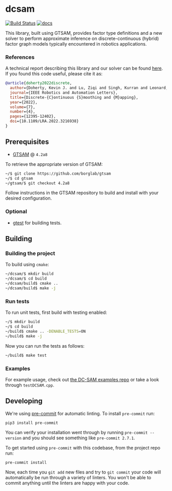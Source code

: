 # dcsam

[![Build Status](http://mrg-beast.csail.mit.edu:8080/buildStatus/icon?job=dcsam%2Fmain)](http://mrg-beast.csail.mit.edu:8080/job/dcsam/job/main/) [![docs](https://img.shields.io/badge/docs-latest-blue.svg)](https://marinerobotics.mit.edu/dcsam)

This library, built using GTSAM, provides factor type definitions and a new solver to perform approximate inference on discrete-continuous (hybrid) factor graph models typically encountered in robotics applications.

### References

A technical report describing this library and our solver can be found [here](https://arxiv.org/abs/2204.11936). If you found this code useful, please cite it as:
```bibtex
@article{doherty2022discrete,
  author={Doherty, Kevin J. and Lu, Ziqi and Singh, Kurran and Leonard, John J.},
  journal={IEEE Robotics and Automation Letters},
  title={Discrete-{C}ontinuous {S}moothing and {M}apping},
  year={2022},
  volume={7},
  number={4},
  pages={12395-12402},
  doi={10.1109/LRA.2022.3216938}
}
```

## Prerequisites

- [GTSAM](https://github.com/borglab/gtsam) @ `4.2a8`

To retrieve the appropriate version of GTSAM:
```sh
~/$ git clone https://github.com/borglab/gtsam
~/$ cd gtsam
~/gtsam/$ git checkout 4.2a8
```
Follow instructions in the GTSAM repository to build and install with your desired configuration.


### Optional

- [gtest](https://github.com/google/googletest) for building tests.

## Building

### Building the project

To build using `cmake`:

```bash
~/dcsam/$ mkdir build
~/dcsam/$ cd build
~/dcsam/build$ cmake ..
~/dcsam/build$ make -j
```

### Run tests

To run unit tests, first build with testing enabled:
```bash
~/$ mkdir build
~/$ cd build
~/build$ cmake .. -DENABLE_TESTS=ON
~/build$ make -j
```

Now you can run the tests as follows:

```bash
~/build$ make test
```

### Examples

For example usage, check out [the DC-SAM examples repo](https://github.com/MarineRoboticsGroup/dcsam-examples) or take a look through `testDCSAM.cpp`.

## Developing

We're using [pre-commit](https://pre-commit.com/) for automatic linting. To install `pre-commit` run:
```
pip3 install pre-commit
```
You can verify your installation went through by running `pre-commit --version` and you should see something like `pre-commit 2.7.1`.

To get started using `pre-commit` with this codebase, from the project repo run:
```
pre-commit install
```
Now, each time you `git add` new files and try to `git commit` your code will automatically be run through a variety of linters. You won't be able to commit anything until the linters are happy with your code.
